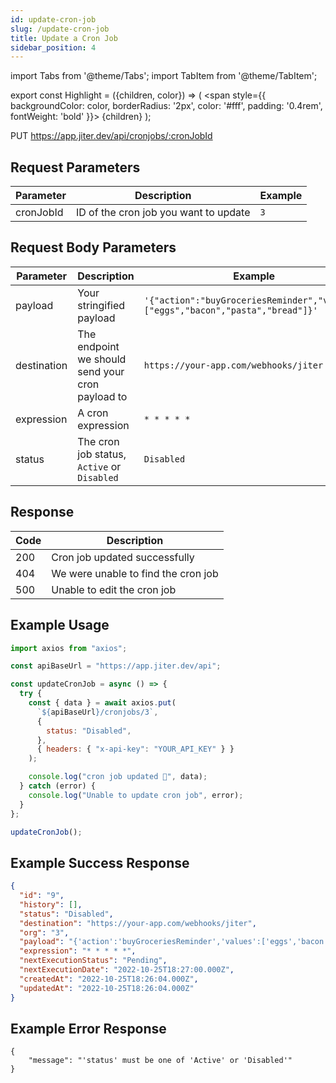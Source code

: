 ```yaml
---
id: update-cron-job
slug: /update-cron-job
title: Update a Cron Job
sidebar_position: 4
---
```


import Tabs from '@theme/Tabs';
import TabItem from '@theme/TabItem';

export const Highlight = ({children, color}) => (
<span
style={{
      backgroundColor: color,
      borderRadius: '2px',
      color: '#fff',
      padding: '0.4rem',
      fontWeight: 'bold'
    }}>
{children}
</span>
);

<Highlight color="#ff6d00">PUT</Highlight> https://app.jiter.dev/api/cronjobs/:cronJobId

>

## Request Parameters

| Parameter | Description                           | Example |
| --------- | ------------------------------------- | ------- |
| cronJobId | ID of the cron job you want to update | `3`     |

## Request Body Parameters

| Parameter   | Description                                      | Example                                                                         |
| ----------- | ------------------------------------------------ | ------------------------------------------------------------------------------- |
| payload     | Your stringified payload                         | `'{"action":"buyGroceriesReminder","values":["eggs","bacon","pasta","bread"]}'` |
| destination | The endpoint we should send your cron payload to | `https://your-app.com/webhooks/jiter`                                           |
| expression  | A cron expression                                | `* * * * *`                                                                     |
| status      | The cron job status, `Active` or `Disabled`      | `Disabled`                                                                      |

## Response

| Code | Description                         |
| ---- | ----------------------------------- |
| 200  | Cron job updated successfully       |
| 404  | We were unable to find the cron job |
| 500  | Unable to edit the cron job         |

## Example Usage

<Tabs>
<TabItem value="ts" label="TypeScript" default>

```jsx title="index.ts"
import axios from "axios";

const apiBaseUrl = "https://app.jiter.dev/api";

const updateCronJob = async () => {
  try {
    const { data } = await axios.put(
      `${apiBaseUrl}/cronjobs/3`,
      {
        status: "Disabled",
      },
      { headers: { "x-api-key": "YOUR_API_KEY" } }
    );

    console.log("cron job updated 🎉", data);
  } catch (error) {
    console.log("Unable to update cron job", error);
  }
};

updateCronJob();
```

</TabItem>

</Tabs>

## Example Success Response

```json
{
  "id": "9",
  "history": [],
  "status": "Disabled",
  "destination": "https://your-app.com/webhooks/jiter",
  "org": "3",
  "payload": "{'action':'buyGroceriesReminder','values':['eggs','bacon','pasta','bread']}",
  "expression": "* * * * *",
  "nextExecutionStatus": "Pending",
  "nextExecutionDate": "2022-10-25T18:27:00.000Z",
  "createdAt": "2022-10-25T18:26:04.000Z",
  "updatedAt": "2022-10-25T18:26:04.000Z"
}
```

## Example Error Response

```
{
	"message": "'status' must be one of 'Active' or 'Disabled'"
}
```
